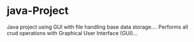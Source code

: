 # java-Project
Java project using GUI
with file handling base data storage....
Performs all crud operations with Graphical User Interface (GUI)...
